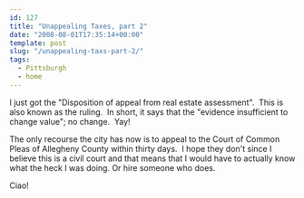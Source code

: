 ```yaml
---
id: 127
title: "Unappealing Taxes, part 2"
date: "2008-08-01T17:35:14+00:00"
template: post
slug: "/unappealing-taxs-part-2/"
tags:
  - Pittsburgh
  - home
---
```


I just got the "Disposition of appeal from real estate assessment".  This is
also known as the ruling.  In short, it says that the "evidence insufficient
to change value"; no change.  Yay!

The only recourse the city has now is to appeal to the Court of Common Pleas
of Allegheny County within thirty days.  I hope they don't since I believe
this is a civil court and that means that I would have to actually know what
the heck I was doing. Or hire someone who does.

Ciao!<!-- more -->
